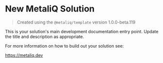 # New MetaliQ Solution

> Created using the `@metaliq/template` version 1.0.0-beta.119

This is your solution's main development documentation entry point. Update the title and description as appropriate.

For more information on how to build out your solution see:

https://metaliq.dev
